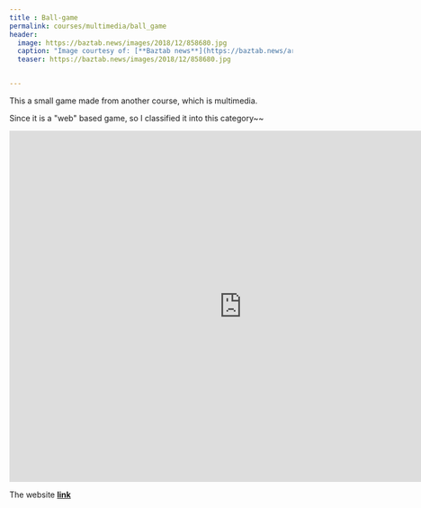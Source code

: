 ```yaml
---
title : Ball-game
permalink: courses/multimedia/ball_game
header:
  image: https://baztab.news/images/2018/12/858680.jpg
  caption: "Image courtesy of: [**Baztab news**](https://baztab.news/article/858680)"
  teaser: https://baztab.news/images/2018/12/858680.jpg


---
```


This a small game made from another course, which is multimedia.

Since it is a "web" based game, so I classified it into this category~~


<iframe src="https://genius92606.github.io/ball_game/" style="width:825px; height:625px;" frameborder="0"></iframe>

The website [**link**](https://genius92606.github.io/ball_game/)